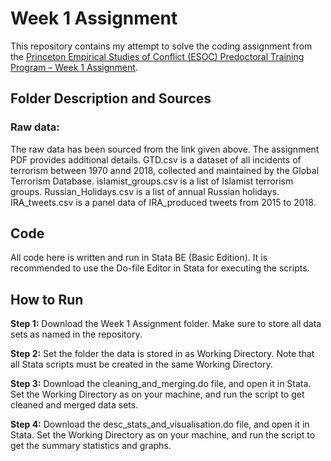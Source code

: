 # Week 1 Assignment
This repository contains my attempt to solve the coding assignment from the [Princeton Empirical Studies of Conflict (ESOC) Predoctoral Training Program – Week 1 Assignment](https://github.com/esoclabprinceton/ESOC-Predoc-Training/tree/main/1.%20Week%201%20Assignment).

## Folder Description and Sources

### Raw data:
The raw data has been sourced from the link given above. The assignment PDF provides additional details.
GTD.csv is a dataset of all incidents of terrorism between 1970 annd 2018, collected and maintained by the Global Terrorism Database.
islamist_groups.csv is a list of Islamist terrorism groups.
Russian_Holidays.csv is a list of annual Russian holidays. 
IRA_tweets.csv is a panel data of IRA_produced tweets from 2015 to 2018.

## Code
All code here is written and run in Stata BE (Basic Edition). It is recommended to use the Do-file Editor in Stata for executing the scripts.

## How to Run

**Step 1:**
Download the Week 1 Assignment folder. Make sure to store all data sets as named in the repository.

**Step 2:**
Set the folder the data is stored in as Working Directory. Note that all Stata scripts must be created in the same Working Directory.

**Step 3:**
Download the cleaning_and_merging.do file, and open it in Stata. Set the Working Directory as on your machine, and run the script to get cleaned and merged data sets.

**Step 4:**
Download the desc_stats_and_visualisation.do file, and open it in Stata. Set the Working Directory as on your machine, and run the script to get the summary statistics and graphs.
